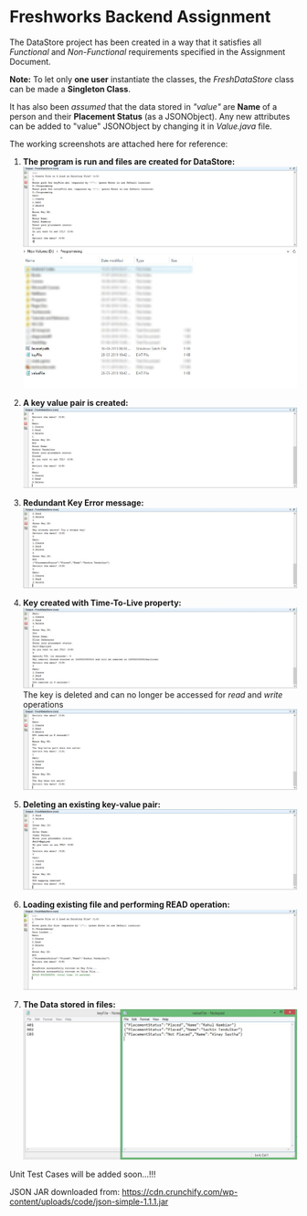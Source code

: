 # Freshworks Backend Assignment

The DataStore project has been created in a way that it satisfies all *Functional* and *Non-Functional* requirements specified in the Assignment Document.

**Note:** To let only **one user** instantiate the classes, the *FreshDataStore* class can be made a **Singleton Class**.

It has also been *assumed* that the data stored in *"value"* are **Name** of a person and their **Placement Status** (as a JSONObject). 
Any new attributes can be added to "value" JSONObject by changing it in *Value.java* file.

The working screenshots are attached here for reference:

1. **The program is run and files are created for DataStore:**
![Screenshot1](https://github.com/Vin5Sas/FileDataStore/blob/master/Output%20Screenshots/FreshWords%20Backend%20Output%201.JPG)
![Screenshot2](https://github.com/Vin5Sas/FileDataStore/blob/master/Output%20Screenshots/FreshWords%20Backend%20Output%20FilePath.jpg)

2. **A key value pair is created:**
![Screenshot3](https://github.com/Vin5Sas/FileDataStore/blob/master/Output%20Screenshots/FreshWords%20Backend%20Output%202.JPG)

3. **Redundant Key Error message:**
![Screenshot4](https://github.com/Vin5Sas/FileDataStore/blob/master/Output%20Screenshots/FreshWords%20Backend%20Output%205.JPG)

4. **Key created with Time-To-Live property:**
![Screenshot6](https://github.com/Vin5Sas/FileDataStore/blob/master/Output%20Screenshots/FreshWords%20Backend%20Output%206.JPG)
The key is deleted and can no longer be accessed for *read* and *write* operations
![Screenshot7](https://github.com/Vin5Sas/FileDataStore/blob/master/Output%20Screenshots/FreshWords%20Backend%20Output%207.JPG)

5. **Deleting an existing key-value pair:**
![Screenshot8](https://github.com/Vin5Sas/FileDataStore/blob/master/Output%20Screenshots/FreshWords%20Backend%20Output%209.JPG)

6. **Loading existing file and performing READ operation:**
![Screenshot9](https://github.com/Vin5Sas/FileDataStore/blob/master/Output%20Screenshots/FreshWords%20Backend%20Output%2010.JPG)

7. **The Data stored in files:**
![Screenshot10](https://github.com/Vin5Sas/FileDataStore/blob/master/Output%20Screenshots/FreshWords%20Backend%20Key-Value%20Files.JPG)

Unit Test Cases will be added soon...!!!

JSON JAR downloaded from: https://cdn.crunchify.com/wp-content/uploads/code/json-simple-1.1.1.jar
